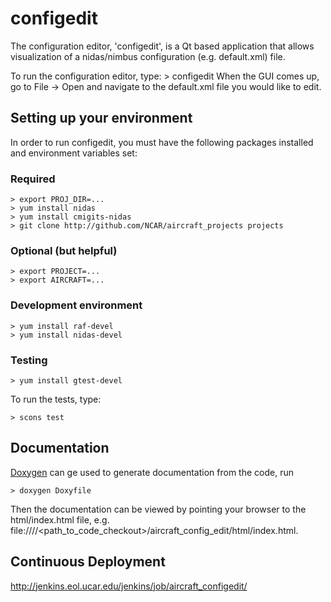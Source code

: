 # configedit

The configuration editor, 'configedit', is a Qt based application that allows visualization of a nidas/nimbus configuration (e.g. default.xml) file.

To run the configuration editor, type:
    > configedit
When the GUI comes up, go to File -> Open and navigate to the default.xml file you would like to edit.

## Setting up your environment

In order to run configedit, you must have the following packages installed and environment variables set:

### Required

    > export PROJ_DIR=...
    > yum install nidas
    > yum install cmigits-nidas
    > git clone http://github.com/NCAR/aircraft_projects projects


### Optional (but helpful)

    > export PROJECT=...
    > export AIRCRAFT=...


### Development environment

    > yum install raf-devel
    > yum install nidas-devel

### Testing

    > yum install gtest-devel

To run the tests, type:

    > scons test

## Documentation
[Doxygen](http://doxygen.nl/manual/starting.html) can ge used to generate documentation from the code, run

    > doxygen Doxyfile

Then the documentation can be viewed by pointing your browser to the html/index.html file, e.g. file:////<path_to_code_checkout>/aircraft_config_edit/html/index.html.

## Continuous Deployment

http://jenkins.eol.ucar.edu/jenkins/job/aircraft_configedit/
